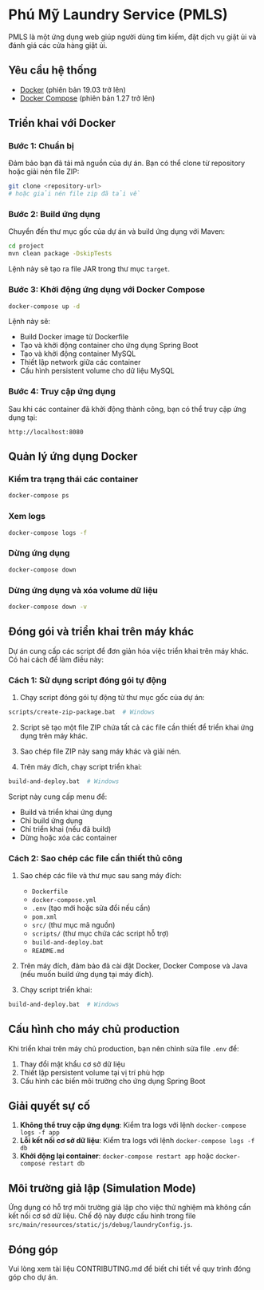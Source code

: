 # Phú Mỹ Laundry Service (PMLS)

PMLS là một ứng dụng web giúp người dùng tìm kiếm, đặt dịch vụ giặt ủi và đánh giá các cửa hàng giặt ủi.

## Yêu cầu hệ thống

- [Docker](https://www.docker.com/products/docker-desktop) (phiên bản 19.03 trở lên)
- [Docker Compose](https://docs.docker.com/compose/install/) (phiên bản 1.27 trở lên)

## Triển khai với Docker

### Bước 1: Chuẩn bị

Đảm bảo bạn đã tải mã nguồn của dự án. Bạn có thể clone từ repository hoặc giải nén file ZIP:

```bash
git clone <repository-url>
# hoặc giải nén file zip đã tải về
```

### Bước 2: Build ứng dụng

Chuyển đến thư mục gốc của dự án và build ứng dụng với Maven:

```bash
cd project
mvn clean package -DskipTests
```

Lệnh này sẽ tạo ra file JAR trong thư mục `target`.

### Bước 3: Khởi động ứng dụng với Docker Compose

```bash
docker-compose up -d
```

Lệnh này sẽ:
- Build Docker image từ Dockerfile
- Tạo và khởi động container cho ứng dụng Spring Boot
- Tạo và khởi động container MySQL
- Thiết lập network giữa các container
- Cấu hình persistent volume cho dữ liệu MySQL

### Bước 4: Truy cập ứng dụng

Sau khi các container đã khởi động thành công, bạn có thể truy cập ứng dụng tại:

```
http://localhost:8080
```

## Quản lý ứng dụng Docker

### Kiểm tra trạng thái các container

```bash
docker-compose ps
```

### Xem logs

```bash
docker-compose logs -f
```

### Dừng ứng dụng

```bash
docker-compose down
```

### Dừng ứng dụng và xóa volume dữ liệu

```bash
docker-compose down -v
```

## Đóng gói và triển khai trên máy khác

Dự án cung cấp các script để đơn giản hóa việc triển khai trên máy khác. Có hai cách để làm điều này:

### Cách 1: Sử dụng script đóng gói tự động

1. Chạy script đóng gói tự động từ thư mục gốc của dự án:

```bash
scripts/create-zip-package.bat  # Windows
```

2. Script sẽ tạo một file ZIP chứa tất cả các file cần thiết để triển khai ứng dụng trên máy khác.

3. Sao chép file ZIP này sang máy khác và giải nén.

4. Trên máy đích, chạy script triển khai:

```bash
build-and-deploy.bat  # Windows
```

Script này cung cấp menu để:
- Build và triển khai ứng dụng
- Chỉ build ứng dụng
- Chỉ triển khai (nếu đã build)
- Dừng hoặc xóa các container

### Cách 2: Sao chép các file cần thiết thủ công

1. Sao chép các file và thư mục sau sang máy đích:
   - `Dockerfile`
   - `docker-compose.yml`
   - `.env` (tạo mới hoặc sửa đổi nếu cần)
   - `pom.xml`
   - `src/` (thư mục mã nguồn)
   - `scripts/` (thư mục chứa các script hỗ trợ)
   - `build-and-deploy.bat`
   - `README.md`

2. Trên máy đích, đảm bảo đã cài đặt Docker, Docker Compose và Java (nếu muốn build ứng dụng tại máy đích).

3. Chạy script triển khai:

```bash
build-and-deploy.bat  # Windows
```

## Cấu hình cho máy chủ production

Khi triển khai trên máy chủ production, bạn nên chỉnh sửa file `.env` để:

1. Thay đổi mật khẩu cơ sở dữ liệu
2. Thiết lập persistent volume tại vị trí phù hợp
3. Cấu hình các biến môi trường cho ứng dụng Spring Boot

## Giải quyết sự cố

1. **Không thể truy cập ứng dụng**: Kiểm tra logs với lệnh `docker-compose logs -f app`
2. **Lỗi kết nối cơ sở dữ liệu**: Kiểm tra logs với lệnh `docker-compose logs -f db`
3. **Khởi động lại container**: `docker-compose restart app` hoặc `docker-compose restart db`

## Môi trường giả lập (Simulation Mode)

Ứng dụng có hỗ trợ môi trường giả lập cho việc thử nghiệm mà không cần kết nối cơ sở dữ liệu. Chế độ này được cấu hình trong file `src/main/resources/static/js/debug/laundryConfig.js`.

## Đóng góp

Vui lòng xem tài liệu CONTRIBUTING.md để biết chi tiết về quy trình đóng góp cho dự án. 